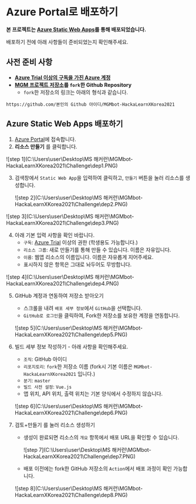 # Azure Portal로 배포하기

**본 프로젝트는 [Azure Static Web Apps](https://aka.ms/hackalearn/aswa/intro)를 통해 배포되었습니다.**

배포하기 전에 아래 사항들이 준비되었는지 확인해주세요.



## 사전 준비 사항

- **[Azure Trial 이상의 구독을 가진 Azure 계정](https://azure.microsoft.com/ko-kr/free/)**
- **[MGM 프로젝트 저장소](https://github.com/solidcellaMoon/MGMbot-HackaLearnXKorea2021)를 `fork`한 Github Repository**
  - `fork`한 저장소의 링크는 아래의 형식과 같습니다.

```
https://github.com/본인의 Github 아이디/MGMbot-HackaLearnXKorea2021
```



## Azure Static Web Apps 배포하기

1. [Azure Portal](https://portal.azure.com/#home)에 접속합니다.
2. **리소스 만들기** 를 클릭합니다.

![step 1](C:\Users\user\Desktop\MS 해커런\MGMbot-HackaLearnXKorea2021\Challenge\dep1.PNG)

3. 검색창에서 `Static Web App`을 입력하여 클릭하고, `만들기` 버튼을 눌러 리소스를 생성합니다.

   ![step 2](C:\Users\user\Desktop\MS 해커런\MGMbot-HackaLearnXKorea2021\Challenge\dep2.PNG)

![step 3](C:\Users\user\Desktop\MS 해커런\MGMbot-HackaLearnXKorea2021\Challenge\dep3.PNG)

4. 아래 기본 입력 사항을 확인 바랍니다.
   - `구독`: [Azure Trial](https://azure.microsoft.com/ko-kr/free/) 이상의 권한 (학생용도 가능합니다.)
   - `리소스 그룹`: 새로 만들기를 통해 만들 수 있습니다. 이름은 자유입니다.
   - `이름`: 웹앱 리소스의 이름입니다. 이름은 자유롭게 지어주세요.
   - 표시하지 않은 항목은 그대로 놔두어도 무방합니다.

![step 4](C:\Users\user\Desktop\MS 해커런\MGMbot-HackaLearnXKorea2021\Challenge\dep4.PNG)

5. GitHub 계정과 연동하여 저장소 받아오기

   - 스크롤을 내려 `배포 세부 정보`에서 `GitHub`을 선택합니다.
   - `GitHub로 로그인`을 클릭하여, Fork한 저장소를 보유한 계정을 연동합니다.

   ![step 5](C:\Users\user\Desktop\MS 해커런\MGMbot-HackaLearnXKorea2021\Challenge\dep5.PNG)

6. 빌드 세부 정보 작성하기 - 아래 사항을 확인해주세요.

   - `조직`: GitHub 아이디
   - `리포지토리`: `fork`한 저장소 이름 (fork시 기본 이름은 `MGMbot-HackaLearnXKorea2021` 입니다.)
   - `분기`: `master`
   - `빌드 사전 설정`: `Vue.js`
   - 앱 위치, API 위치, 출력 위치는 기본 양식에서 수정하지 않습니다.

   ![step 6](C:\Users\user\Desktop\MS 해커런\MGMbot-HackaLearnXKorea2021\Challenge\dep6.PNG)

7. 검토+만들기 를 눌러 리소스 생성하기

   - 생성이 완료되면 리소스의 `개요` 항목에서 배포 URL을 확인할 수 있습니다.

     ![step 7](C:\Users\user\Desktop\MS 해커런\MGMbot-HackaLearnXKorea2021\Challenge\dep7.PNG)

   - 배포 이전에는 fork한 GitHub 저장소의 `Action`에서 배포 과정이 확인 가능합니다.

   ![step 8](C:\Users\user\Desktop\MS 해커런\MGMbot-HackaLearnXKorea2021\Challenge\dep8.PNG)

   

